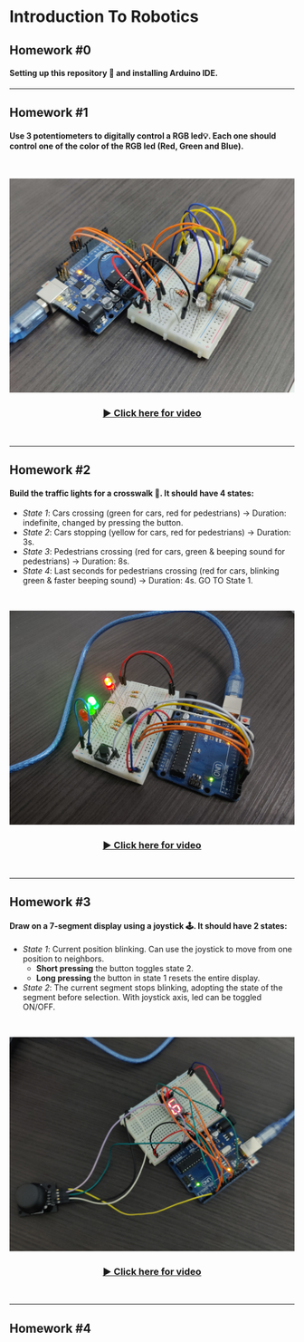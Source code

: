 # Introduction To Robotics

## Homework #0
#### Setting up this repository :eyes: and installing Arduino IDE.

<hr>

## Homework #1
#### Use 3 potentiometers to digitally control a RGB led💡. Each one should control one of the color of the RGB led (Red, Green and Blue).

<br>

![Homework #1 image](assets/homework1.jpg)



<div align="center">
  <h3>
    <a href="https://youtu.be/iI-4w1YR5sA">
      ▶️ Click here for video
    </a>
  </h3>
</div>

<br>

<hr>

## Homework #2
#### Build the traffic lights for a crosswalk 🚥. It should have 4 states:
  - *State 1*: Cars crossing (green for cars, red for pedestrians) -> Duration: indefinite, changed by pressing the button. 
  - *State 2*: Cars stopping (yellow for cars, red for pedestrians) -> Duration: 3s.
  - *State 3*: Pedestrians crossing (red for cars, green & beeping sound for pedestrians) -> Duration: 8s.
  - *State 4*: Last seconds for pedestrians crossing (red for cars, blinking green & faster beeping sound) -> Duration: 4s. GO TO State 1.

<br>

![Homework #2 image](assets/homework2.jpg)

<div align="center">
  <h3>
    <a href="https://youtu.be/_XeAA2KXuXo">
      ▶️ Click here for video
    </a>
  </h3>
</div>

<br>

<hr>

## Homework #3
#### Draw on a 7-segment display using a joystick 🕹️. It should have 2 states:
  - *State 1*: Current position blinking. Can use the joystick to move from one position to neighbors.   
    - **Short pressing** the button toggles state 2.  
    - **Long pressing** the button in state 1 resets the entire display.
  - *State 2*: The current segment stops blinking, adopting the state of the segment before selection. With joystick axis, led can be toggled ON/OFF.

<br>

![Homework #3 image](assets/homework3.jpg)

<div align="center">
  <h3>
    <a href="https://youtu.be/qW21jHZT9xs">
      ▶️ Click here for video
    </a>
  </h3>
</div>

<br>

<hr>

## Homework #4
